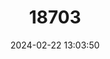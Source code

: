 ---
title: "18703"
category: "Pteromyscus pulverulentus"
draft: false
date: 2024-02-22 13:03:50
languages:
  English: ["Smoky Flying Squirrel"]
---